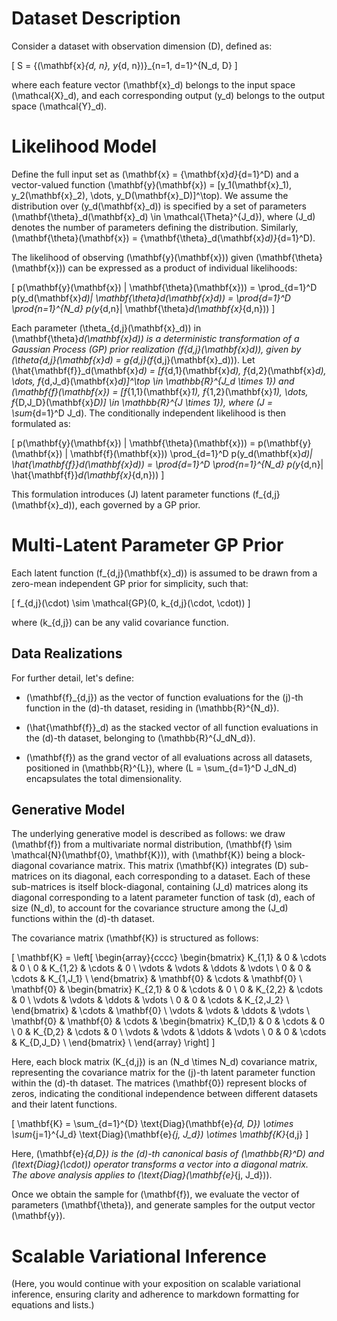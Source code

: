 # Dataset Description

Consider a dataset with observation dimension \(D\), defined as:

\[ S = \{(\mathbf{x}_{d, n}, y_{d, n})\}_{n=1, d=1}^{N_d, D} \]

where each feature vector \(\mathbf{x}_d\) belongs to the input space \(\mathcal{X}_d\), and each corresponding output \(y_d\) belongs to the output space \(\mathcal{Y}_d\).

# Likelihood Model

Define the full input set as \(\mathbf{x} = \{\mathbf{x}_d\}_{d=1}^D\) and a vector-valued function \(\mathbf{y}(\mathbf{x}) = [y_1(\mathbf{x}_1), y_2(\mathbf{x}_2), \dots, y_D(\mathbf{x}_D)]^\top\). We assume the distribution over \(y_d(\mathbf{x}_d)\) is specified by a set of parameters \(\mathbf{\theta}_d(\mathbf{x}_d) \in \mathcal{\Theta}^{J_d}\), where \(J_d\) denotes the number of parameters defining the distribution. Similarly, \(\mathbf{\theta}(\mathbf{x}) = \{\mathbf{\theta}_d(\mathbf{x}_d)\}_{d=1}^D\).

The likelihood of observing \(\mathbf{y}(\mathbf{x})\) given \(\mathbf{\theta}(\mathbf{x})\) can be expressed as a product of individual likelihoods:

\[ p(\mathbf{y}(\mathbf{x}) | \mathbf{\theta}(\mathbf{x})) = \prod_{d=1}^D p(y_d(\mathbf{x}_d)| \mathbf{\theta}_d(\mathbf{x}_d)) = \prod_{d=1}^D \prod_{n=1}^{N_d} p(y_{d,n}| \mathbf{\theta}_d(\mathbf{x}_{d,n})) \]

Each parameter \(\theta_{d,j}(\mathbf{x}_d)\) in \(\mathbf{\theta}_d(\mathbf{x}_d)\) is a deterministic transformation of a Gaussian Process (GP) prior realization \(f_{d,j}(\mathbf{x}_d)\), given by \(\theta_{d,j}(\mathbf{x}_d) = g_{d,j}(f_{d,j}(\mathbf{x}_d))\). Let \(\hat{\mathbf{f}}_d(\mathbf{x}_d) = [f_{d,1}(\mathbf{x}_d), f_{d,2}(\mathbf{x}_d), \dots, f_{d,J_d}(\mathbf{x}_d)]^\top \in \mathbb{R}^{J_d \times 1}\) and \(\mathbf{f}(\mathbf{x}) = [f_{1,1}(\mathbf{x}_1), f_{1,2}(\mathbf{x}_1), \dots, f_{D,J_D}(\mathbf{x}_D)] \in \mathbb{R}^{J \times 1}\), where \(J = \sum_{d=1}^D J_d\). The conditionally independent likelihood is then formulated as:

\[ p(\mathbf{y}(\mathbf{x}) | \mathbf{\theta}(\mathbf{x})) = p(\mathbf{y}(\mathbf{x}) | \mathbf{f}(\mathbf{x})) \prod_{d=1}^D p(y_d(\mathbf{x}_d)| \hat{\mathbf{f}}_d(\mathbf{x}_d)) = \prod_{d=1}^D \prod_{n=1}^{N_d} p(y_{d,n}| \hat{\mathbf{f}}_d(\mathbf{x}_{d,n})) \]

This formulation introduces \(J\) latent parameter functions \(f_{d,j}(\mathbf{x}_d)\), each governed by a GP prior.

# Multi-Latent Parameter GP Prior

Each latent function \(f_{d,j}(\mathbf{x}_d)\) is assumed to be drawn from a zero-mean independent GP prior for simplicity, such that:

\[ f_{d,j}(\cdot) \sim \mathcal{GP}(0, k_{d,j}(\cdot, \cdot)) \]

where \(k_{d,j}\) can be any valid covariance function.

## Data Realizations

For further detail, let's define:

- \(\mathbf{f}_{d,j}\) as the vector of function evaluations for the \(j\)-th function in the \(d\)-th dataset, residing in \(\mathbb{R}^{N_d}\).

- \(\hat{\mathbf{f}}_d\) as the stacked vector of all function evaluations in the \(d\)-th dataset, belonging to \(\mathbb{R}^{J_dN_d}\).

- \(\mathbf{f}\) as the grand vector of all evaluations across all datasets, positioned in \(\mathbb{R}^{L}\), where \(L = \sum_{d=1}^D J_dN_d\) encapsulates the total dimensionality.

## Generative Model

The underlying generative model is described as follows: we draw \(\mathbf{f}\) from a multivariate normal distribution, \(\mathbf{f} \sim \mathcal{N}(\mathbf{0}, \mathbf{K})\), with \(\mathbf{K}\) being a block-diagonal covariance matrix. This matrix \(\mathbf{K}\) integrates \(D\) sub-matrices on its diagonal, each corresponding to a dataset. Each of these sub-matrices is itself block-diagonal, containing \(J_d\) matrices along its diagonal corresponding to a latent parameter function of task \(d\), each of size \(N_d\), to account for the covariance structure among the \(J_d\) functions within the \(d\)-th dataset.

The covariance matrix \(\mathbf{K}\) is structured as follows:

\[ \mathbf{K} = \left[ \begin{array}{cccc} \begin{bmatrix} K_{1,1} & 0 & \cdots & 0 \\ 0 & K_{1,2} & \cdots & 0 \\ \vdots & \vdots & \ddots & \vdots \\ 0 & 0 & \cdots & K_{1,J_1} \\ \end{bmatrix} & \mathbf{0} & \cdots & \mathbf{0} \\ \mathbf{0} & \begin{bmatrix} K_{2,1} & 0 & \cdots & 0 \\ 0 & K_{2,2} & \cdots & 0 \\ \vdots & \vdots & \ddots & \vdots \\ 0 & 0 & \cdots & K_{2,J_2} \\ \end{bmatrix} & \cdots & \mathbf{0} \\ \vdots & \vdots & \ddots & \vdots \\ \mathbf{0} & \mathbf{0} & \cdots & \begin{bmatrix} K_{D,1} & 0 & \cdots & 0 \\ 0 & K_{D,2} & \cdots & 0 \\ \vdots & \vdots & \ddots & \vdots \\ 0 & 0 & \cdots & K_{D,J_D} \\ \end{bmatrix} \\ \end{array} \right] \]

Here, each block matrix \(K_{d,j}\) is an \(N_d \times N_d\) covariance matrix, representing the covariance matrix for the \(j\)-th latent parameter function within the \(d\)-th dataset. The matrices \(\mathbf{0}\) represent blocks of zeros, indicating the conditional independence between different datasets and their latent functions.

\[ \mathbf{K} = \sum_{d=1}^{D} \text{Diag}(\mathbf{e}_{d, D}) \otimes \sum_{j=1}^{J_d} \text{Diag}(\mathbf{e}_{j, J_d}) \otimes \mathbf{K}_{d,j} \]

Here, \(\mathbf{e}_{d,D}\) is the \(d\)-th canonical basis of \(\mathbb{R}^D\) and \(\text{Diag}(\cdot)\) operator transforms a vector into a diagonal matrix. The above analysis applies to \(\text{Diag}(\mathbf{e}_{j, J_d})\).

Once we obtain the sample for \(\mathbf{f}\), we evaluate the vector of parameters \(\mathbf{\theta}\), and generate samples for the output vector \(\mathbf{y}\).

# Scalable Variational Inference

(Here, you would continue with your exposition on scalable variational inference, ensuring clarity and adherence to markdown formatting for equations and lists.)
